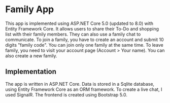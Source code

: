# Family App

This app is implemented using ASP.NET Core 5.0 (updated to 8.0) with Entity Framework Core. It allows users to share their To-Do and shopping list with their family members. They can also use a family chat to communicate. To join a family, you have to create an account and submit 10 digits "family code". You can join only one family at the same time. To leave family, you need to visit your account page (Account > Your name). You can also create a new family.

## Implementation

The app is written in ASP.NET Core. Data is stored in a Sqlite database, using Entity Framework Core as an ORM framework. To create a live chat, I used SignalR. The frontend is created using Bootstrap 5.0.
